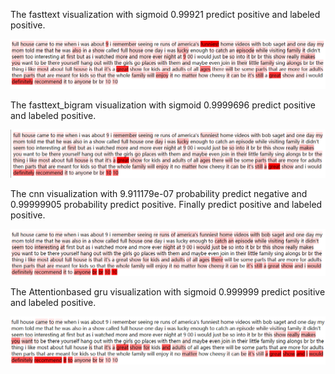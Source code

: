 The fasttext visualization with sigmoid 0.99921 predict positive and labeled positive.

![image](https://github.com/shencz/JLU-MONASH/blob/Shencz/Fasttext_visualization/Sentiment_analysis/Visualize%20samples/sample_three/ft.png)

The fasttext_bigram visualization with sigmoid 0.9999696 predict positive and labeled positive.

![image](https://github.com/shencz/JLU-MONASH/blob/Shencz/Fasttext_visualization/Sentiment_analysis/Visualize%20samples/sample_three/ft_bigram.png)

The cnn visualization with 9.911179e-07 probability predict negative and 0.99999905 probability predict positive. Finally predict positive and labeled positive.

![image](https://github.com/shencz/JLU-MONASH/blob/Shencz/Fasttext_visualization/Sentiment_analysis/Visualize%20samples/sample_three/cnn.png)

The Attentionbased gru visualization with sigmoid 0.999999 predict positive and labeled positive.

![image](https://github.com/shencz/JLU-MONASH/blob/Shencz/Fasttext_visualization/Sentiment_analysis/Visualize%20samples/sample_three/gru.png)

